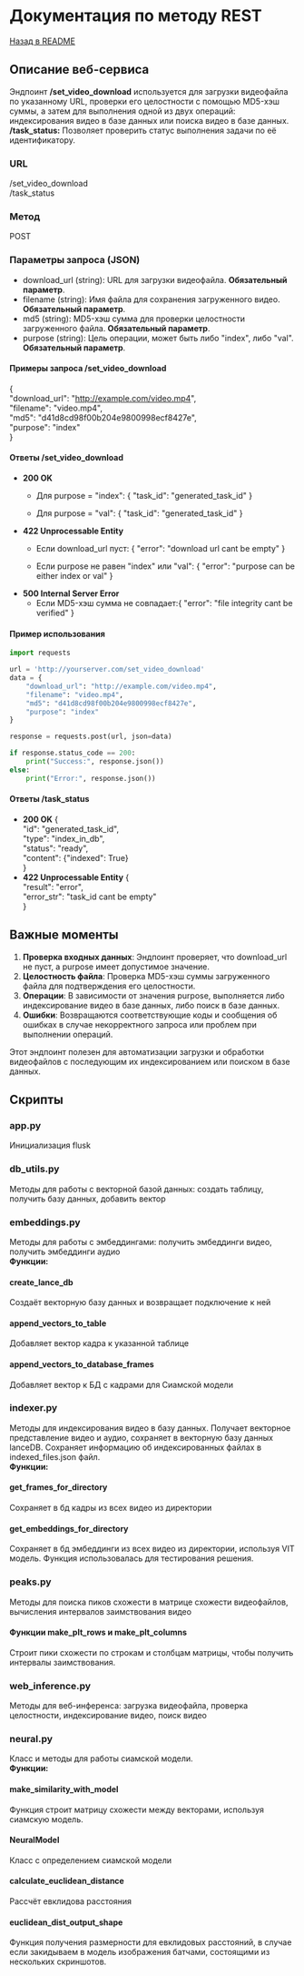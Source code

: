 # Документация по методу REST
[Назад в README](README.md)
## Описание веб-сервиса
Эндпоинт **/set_video_download** используется для загрузки видеофайла по указанному URL, проверки его целостности с помощью 
MD5-хэш суммы, а затем для выполнения одной из двух операций: индексирования видео в базе данных или поиска видео 
в базе данных. \
 **/task_status:** Позволяет проверить статус выполнения задачи по её идентификатору.
### URL
/set_video_download \
/task_status



### Метод
POST

### Параметры запроса (JSON)
- download_url (string): URL для загрузки видеофайла. **Обязательный параметр**.
- filename (string): Имя файла для сохранения загруженного видео. **Обязательный параметр**.
- md5 (string): MD5-хэш сумма для проверки целостности загруженного файла. **Обязательный параметр**.
- purpose (string): Цель операции, может быть либо "index", либо "val". **Обязательный параметр**.
#### Примеры запроса  /set_video_download

{\
    "download_url": "http://example.com/video.mp4", \
    "filename": "video.mp4",\
    "md5": "d41d8cd98f00b204e9800998ecf8427e",\
    "purpose": "index"\
}
#### Ответы /set_video_download

  - **200 OK**
    - Для purpose = "index":
    {
          "task_id": "generated_task_id"
      }
      
    - Для purpose = "val": {
          "task_id": "generated_task_id"
      }
  - **422 Unprocessable Entity**
    - Если download_url пуст: {
          "error": "download url cant be empty"
      }
   
    - Если purpose не равен "index" или "val":   {
          "error": "purpose can be either index or val"
      }
  - **500 Internal Server Error**
    - Если MD5-хэш сумма не совпадает:{
          "error": "file integrity cant be verified"
      }
  #### Пример использования
```python
import requests

url = 'http://yourserver.com/set_video_download'
data = {
    "download_url": "http://example.com/video.mp4",
    "filename": "video.mp4",
    "md5": "d41d8cd98f00b204e9800998ecf8427e",
    "purpose": "index"
}

response = requests.post(url, json=data)

if response.status_code == 200:
    print("Success:", response.json())
else:
    print("Error:", response.json())
```
#### Ответы /task_status
- **200 OK**
  { \
      "id": "generated_task_id", \
      "type": "index_in_db", \
      "status": "ready", \
      "content": {"indexed": True} \
  }
- **422 Unprocessable Entity**
    { \
        "result": "error", \
        "error_str": "task_id cant be empty" \
    }
    
## Важные моменты

1. **Проверка входных данных**: Эндпоинт проверяет, что download_url не пуст, а purpose имеет допустимое значение.
2. **Целостность файла**: Проверка MD5-хэш суммы загруженного файла для подтверждения его целостности.
3. **Операции**: В зависимости от значения purpose, выполняется либо индексирование видео в базе данных, либо поиск в базе данных.
4. **Ошибки**: Возвращаются соответствующие коды и сообщения об ошибках в случае некорректного запроса или проблем при выполнении операций.

Этот эндпоинт полезен для автоматизации загрузки и обработки видеофайлов с последующим их индексированием или поиском в базе данных.

## Скрипты
### app.py
Инициализация flusk
### db_utils.py
Методы для работы с векторной базой данных: создать таблицу, получить базу данных, добавить вектор
### embeddings.py
Методы для работы с эмбеддингами: получить эмбеддинги видео, получить эмбеддинги аудио \
**Функции:**
#### create_lance_db
Создаёт векторную базу данных и возвращает подключение к ней
#### append_vectors_to_table
Добавляет вектор кадра к указанной таблице
#### append_vectors_to_database_frames
Добавляет вектор к БД с кадрами для Сиамской модели
### indexer.py
Методы для индексирования видео в базу данных. Получает векторное представление видео и аудио, сохраняет в векторную базу данных lanceDB. Сохраняет информацию об индексированных файлах в indexed_files.json файл. \
**Функции:**
#### get_frames_for_directory
Сохраняет в бд кадры из всех видео из директории
#### get_embeddings_for_directory
Сохраняет в бд эмбеддинги из всех видео из директории, используя VIT модель. Функция использовалась для тестирования решения.
### peaks.py
Методы для поиска пиков схожести в матрице схожести видеофайлов, вычисления интервалов заимствования видео
#### Функции make_plt_rows и make_plt_columns
Строит пики схожести по строкам и столбцам матрицы, чтобы получить интервалы заимствования.
### web_inference.py
Методы для веб-инференса: загрузка видеофайла, проверка целостности, индексирование видео, поиск видео
### neural.py
Класс и методы для работы сиамской модели. \
**Функции:**
#### make_similarity_with_model
Функция строит матрицу схожести между векторами, используя сиамскую модель.
#### NeuralModel
Класс с определением сиамской модели
#### calculate_euclidean_distance
Рассчёт евклидова расстояния
#### euclidean_dist_output_shape
Функция получения размерности для евклидовых расстояний, в случае если закидываем в модель изображения батчами, состоящими из нескольких скриншотов.
